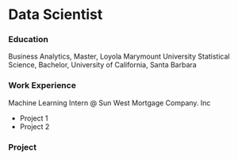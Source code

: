 # Data Scientist

### Education

Business Analytics, Master, Loyola Marymount University
Statistical Science, Bachelor, University of California, Santa Barbara

### Work Experience
Machine Learning Intern @ Sun West Mortgage Company. Inc
- Project 1
- Project 2

### Project

